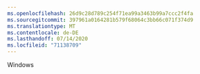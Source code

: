 ```yaml
---
ms.openlocfilehash: 26d9c28d789c254f71ea99a3463b99a7ccc2f4fa
ms.sourcegitcommit: 397961a0164281b579f68064c3bb66c071f374d9
ms.translationtype: MT
ms.contentlocale: de-DE
ms.lasthandoff: 07/14/2020
ms.locfileid: "71138709"
---
```

Windows